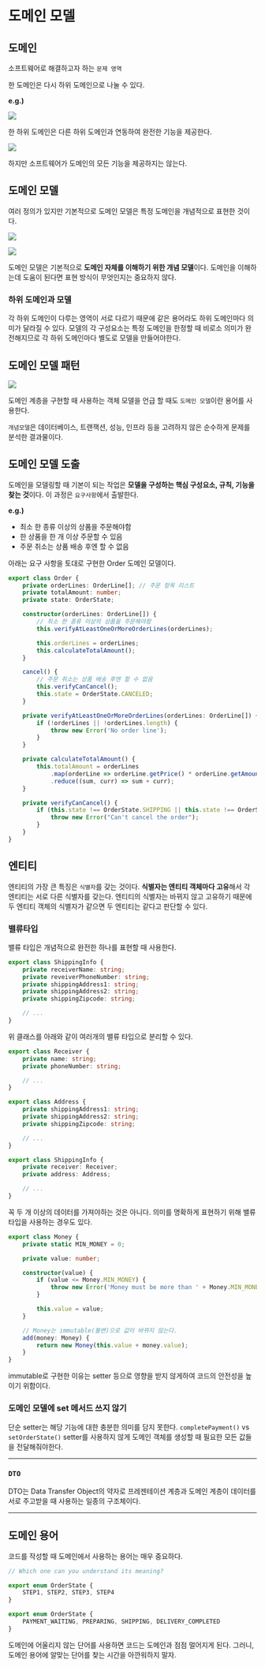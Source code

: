 # 도메인 모델

## 도메인

소프트웨어로 해결하고자 하는 `문제 영역`

한 도메인은 다시 하위 도메인으로 나눌 수 있다.

**e.g.)**

![](./images/1.Domain_Model-01.png)

한 하위 도메인은 다른 하위 도메인과 연동하여 완전한 기능을 제공한다.

![](./images/1.Domain_Model-02.png)

하지만 소프트웨어가 도메인의 모든 기능을 제공하지는 않는다.

## 도메인 모델

여러 정의가 있지만 기본적으로 도메인 모델은 특정 도메인을 개념적으로 표현한 것이다.

![](./images/1.Domain_Model-03.png)

![](./images/1.Domain_Model-04.png)

도메인 모델은 기본적으로 **도메인 자체를 이해하기 위한 개념 모델**이다.
도메인을 이해하는데 도움이 된다면 표현 방식이 무엇인지는 중요하지 않다.

### 하위 도메인과 모델

각 하위 도메인이 다루는 영역이 서로 다르기 때문에 같은 용어라도 하위 도메인마다 의미가 달라질 수 있다.
모델의 각 구성요소는 특정 도메인을 한정할 때 비로소 의미가 완전해지므로 각 하위 도메인마다 별도로 모델을 만들어야한다.

## 도메인 모델 패턴

![](./images/1.Domain_Model-05.png)

도메인 계층을 구현할 때 사용하는 객체 모델을 언급 할 때도 `도메인 모델`이란 용어를 사용한다.

`개념모델`은 데이터베이스, 트랜잭션, 성능, 인프라 등을 고려하지 않은 순수하게 문제를 분석한 결과물이다.

## 도메인 모델 도출

도메인을 모델링할 때 기본이 되는 작업은 **모델을 구성하는 핵심 구성요소, 규칙, 기능을 찾는 것**이다.
이 과정은 `요구사항`에서 출발한다.

**e.g.)**
- 최소 한 종류 이상의 상품을 주문해야함
- 한 상품을 한 개 이상 주문할 수 있음
- 주문 취소는 상품 배송 후엔 할 수 없음

아래는 요구 사항을 토대로 구현한 Order 도메인 모델이다.

```ts
export class Order {
    private orderLines: OrderLine[]; // 주문 항목 리스트
    private totalAmount: number;
    private state: OrderState;

    constructor(orderLines: OrderLine[]) {
        // 최소 한 종류 이상의 상품을 주문해야함
        this.verifyAtLeastOneOrMoreOrderLines(orderLines);

        this.orderLines = orderLines;
        this.calculateTotalAmount();
    }

    cancel() {
        // 주문 취소는 상품 배송 후엔 할 수 없음
        this.verifyCanCancel();
        this.state = OrderState.CANCELED;
    }

    private verifyAtLeastOneOrMoreOrderLines(orderLines: OrderLine[]) {
        if (!orderLines || !orderLines.length) {
            throw new Error('No order line');
        }
    }

    private calculateTotalAmount() {
        this.totalAmount = orderLines
            .map(orderLine => orderLine.getPrice() * orderLine.getAmount())
            .reduce((sum, curr) => sum + curr);
    }

    private verifyCanCancel() {
        if (this.state !== OrderState.SHIPPING || this.state !== OrderState.CANCELED) {
            throw new Error("Can't cancel the order");
        }
    }
}
```

## 엔티티

엔티티의 가장 큰 특징은 `식별자`를 갖는 것이다.
**식별자는 엔티티 객체마다 고유**해서 각 엔티티는 서로 다른 식별자를 갖는다.
엔티티의 식별자는 바뀌지 않고 고유하기 때문에 두 엔티티 객체의 식별자가 같으면 두 엔티티는 같다고 판단할 수 있다.

### 밸류타입

밸류 타입은 개념적으로 완전한 하나를 표현할 때 사용한다.

```ts
export class ShippingInfo {
    private receiverName: string;
    private reveiverPhoneNumber: string;
    private shippingAddress1: string;
    private shippingAddress2: string;
    private shippingZipcode: string;

    // ...
}
```

위 클래스를 아래와 같이 여러개의 밸류 타입으로 분리할 수 있다.

```ts
export class Receiver {
    private name: string;
    private phoneNumber: string;

    // ...
}

export class Address {
    private shippingAddress1: string;
    private shippingAddress2: string;
    private shippingZipcode: string;

    // ...
}

export class ShippingInfo {
    private receiver: Receiver;
    private address: Address;

    // ...
}
```

꼭 두 개 이상의 데이터를 가져야하는 것은 아니다.
의미를 명확하게 표현하기 위해 밸류 타입을 사용하는 경우도 있다.

```ts
export class Money {
    private static MIN_MONEY = 0;

    private value: number;

    constructor(value) {
        if (value <= Money.MIN_MONEY) {
            throw new Error('Money must be more than ' + Money.MIN_MONEY);
        }

        this.value = value;
    }

    // Money는 immutable(불변)으로 값이 바뀌지 않는다.
    add(money: Money) {
        return new Money(this.value + money.value);
    }
}
```

immutable로 구현한 이유는 setter 등으로 영향을 받지 않게하여 코드의 안전성을 높이기 위함이다.

### 도메인 모델에 set 메서드 쓰지 않기
단순 setter는 해당 기능에 대한 충분한 의미를 담지 못한다.
`completePayment()` vs `setOrderState()`
setter를 사용하지 않게 도메인 객체를 생성할 때 필요한 모든 값들을 전달해줘야한다.

---

### `DTO`
DTO는 Data Transfer Object의 약자로 프레젠테이션 계층과 도메인 계층이 데이터를 서로 주고받을 때 사용하는 일종의 구조체이다.

---

## 도메인 용어

코드를 작성할 때 도메인에서 사용하는 용어는 매우 중요하다.

```ts
// Which one can you understand its meaning?

export enum OrderState {
    STEP1, STEP2, STEP3, STEP4
}

export enum OrderState {
    PAYMENT_WAITING, PREPARING, SHIPPING, DELIVERY_COMPLETED
}
```

도메인에 어울리지 않는 단어를 사용하면 코드는 도메인과 점점 멀어지게 된다.
그러니, 도메인 용어에 알맞는 단어를 찾는 시간을 아깐워하지 말자.